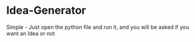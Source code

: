 # Idea-Generator
Simple - Just open the python file and run it, and you will be asked if you want an Idea or not
